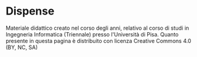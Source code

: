 # Dispense
Materiale didattico creato nel corso degli anni, relativo al corso di studi in Ingegneria Informatica (Triennale) presso l'Università di Pisa. Quanto presente in questa pagina è distribuito con licenza Creative Commons 4.0 (BY, NC, SA)
